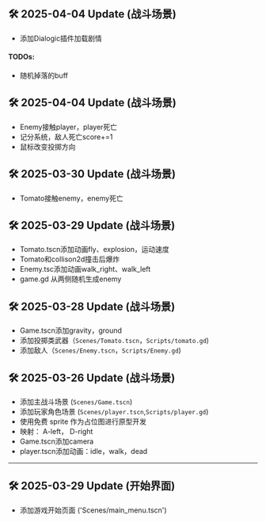 ## 🛠️ 2025-04-04 Update (战斗场景)
- 添加Dialogic插件加载剧情

#### TODOs:
- 随机掉落的buff

## 🛠️ 2025-04-04 Update (战斗场景)
- Enemy接触player，player死亡
- 记分系统，敌人死亡score+=1
- 鼠标改变投掷方向

## 🛠️ 2025-03-30 Update (战斗场景)
- Tomato接触enemy，enemy死亡

## 🛠️ 2025-03-29 Update (战斗场景)
- Tomato.tscn添加动画fly、explosion，运动速度
- Tomato和collison2d撞击后爆炸
- Enemy.tsc添加动画walk_right、walk_left
- game.gd 从两侧随机生成enemy

## 🛠️ 2025-03-28 Update (战斗场景)
- Game.tscn添加gravity，ground
- 添加投掷类武器（`Scenes/Tomato.tscn`，`Scripts/tomato.gd`)
- 添加敌人（`Scenes/Enemy.tscn`，`Scripts/Enemy.gd`)

## 🛠️ 2025-03-26 Update (战斗场景)
- 添加主战斗场景 (`Scenes/Game.tscn`)  
- 添加玩家角色场景 (`Scenes/player.tscn`,`Scripts/player.gd`)
- 使用免费 sprite 作为占位图进行原型开发
- 映射： A-left， D-right 
- Game.tscn添加camera
- player.tscn添加动画：idle，walk，dead

---

## 🛠️ 2025-03-29 Update (开始界面)
- 添加游戏开始页面 ('Scenes/main_menu.tscn')
